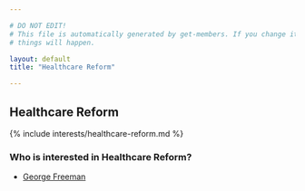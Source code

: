 ```yaml
---

# DO NOT EDIT!
# This file is automatically generated by get-members. If you change it, bad
# things will happen.

layout: default
title: "Healthcare Reform"

---
```


## Healthcare Reform

{% include interests/healthcare-reform.md %}

### Who is interested in Healthcare Reform?


* [George Freeman](/members/george-freeman.html)
